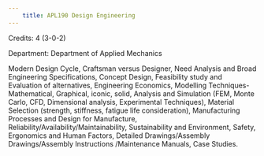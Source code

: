 ```yaml
---
    title: APL190 Design Engineering
---
```

Credits: 4 (3-0-2)

Department: Department of Applied Mechanics

Modern Design Cycle, Craftsman versus Designer, Need Analysis and Broad Engineering Specifications, Concept Design, Feasibility study and Evaluation of alternatives, Engineering Economics, Modelling Techniques-Mathematical, Graphical, iconic, solid, Analysis and Simulation (FEM, Monte Carlo, CFD, Dimensional analysis, Experimental Techniques), Material Selection (strength, stiffness, fatigue life consideration), Manufacturing Processes and Design for Manufacture, Reliability/Availability/Maintainability, Sustainability and Environment, Safety, Ergonomics and Human Factors, Detailed Drawings/Assembly Drawings/Assembly Instructions /Maintenance Manuals, Case Studies.